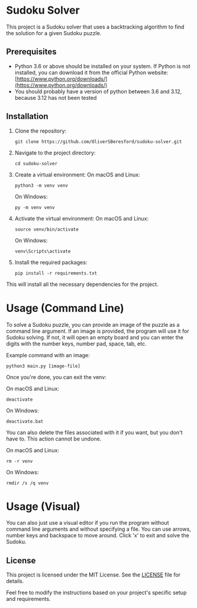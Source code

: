 # Sudoku Solver
This project is a Sudoku solver that uses a backtracking algorithm to find the solution for a given Sudoku puzzle.

## Prerequisites

- Python 3.6 or above should be installed on your system. If Python is not installed, you can download it from the official Python website: [https://www.python.org/downloads/](https://www.python.org/downloads/)
- You should probably have a version of python between 3.6 and 3.12, because 3.12 has not been tested

## Installation

1. Clone the repository:

   ```shell
   git clone https://github.com/OliverSBeresford/sudoku-solver.git

2. Navigate to the project directory:
   ```shell
   cd sudoku-solver
4. Create a virtual environment:
On macOS and Linux:
    ```shell
    python3 -m venv venv
    ```
    On Windows:
    
    ```shell
    py -m venv venv
5. Activate the virtual environment:
On macOS and Linux:
    ```shell
    source venv/bin/activate
    ```
    On Windows:
    ```shell
    venv\Scripts\activate
6. Install the required packages:
    ```shell
    pip install -r requirements.txt
This will install all the necessary dependencies for the project.

# Usage (Command Line)

To solve a Sudoku puzzle, you can provide an image of the puzzle as a command line argument. If an image is provided, the program will use it for Sudoku solving. If not, it will open an empty board and you can enter the digits with the number keys, number pad, space, tab, etc.

Example command with an image:

```shell
python3 main.py [image-file]
```

Once you're done, you can exit the venv:

On macOS and Linux:

```shell
deactivate
```

On Windows:
```shell
deactivate.bat
```

You can also delete the files associated with it if you want, but you don't have to.
This action cannot be undone.

On macOS and Linux:

```shell
rm -r venv
```

On Windows:
```shell
rmdir /s /q venv
```

# Usage (Visual)

You can also just use a visual editor if you run the program without command line arguments and without specifying a file. You can use arrows, number keys and backspace to move around. Click 'x' to exit and solve the Sudoku.

## License

This project is licensed under the MIT License. See the [LICENSE](LICENSE) file for details.

Feel free to modify the instructions based on your project's specific setup and requirements.
